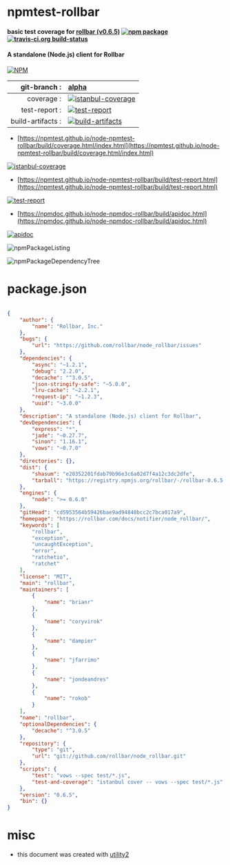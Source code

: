 # npmtest-rollbar

#### basic test coverage for  [rollbar (v0.6.5)](https://rollbar.com/docs/notifier/node_rollbar/)  [![npm package](https://img.shields.io/npm/v/npmtest-rollbar.svg?style=flat-square)](https://www.npmjs.org/package/npmtest-rollbar) [![travis-ci.org build-status](https://api.travis-ci.org/npmtest/node-npmtest-rollbar.svg)](https://travis-ci.org/npmtest/node-npmtest-rollbar)

#### A standalone (Node.js) client for Rollbar

[![NPM](https://nodei.co/npm/rollbar.png?downloads=true&downloadRank=true&stars=true)](https://www.npmjs.com/package/rollbar)

| git-branch : | [alpha](https://github.com/npmtest/node-npmtest-rollbar/tree/alpha)|
|--:|:--|
| coverage : | [![istanbul-coverage](https://npmtest.github.io/node-npmtest-rollbar/build/coverage.badge.svg)](https://npmtest.github.io/node-npmtest-rollbar/build/coverage.html/index.html)|
| test-report : | [![test-report](https://npmtest.github.io/node-npmtest-rollbar/build/test-report.badge.svg)](https://npmtest.github.io/node-npmtest-rollbar/build/test-report.html)|
| build-artifacts : | [![build-artifacts](https://npmtest.github.io/node-npmtest-rollbar/glyphicons_144_folder_open.png)](https://github.com/npmtest/node-npmtest-rollbar/tree/gh-pages/build)|

- [https://npmtest.github.io/node-npmtest-rollbar/build/coverage.html/index.html](https://npmtest.github.io/node-npmtest-rollbar/build/coverage.html/index.html)

[![istanbul-coverage](https://npmtest.github.io/node-npmtest-rollbar/build/screenCapture.buildCi.browser.%252Ftmp%252Fbuild%252Fcoverage.lib.html.png)](https://npmtest.github.io/node-npmtest-rollbar/build/coverage.html/index.html)

- [https://npmtest.github.io/node-npmtest-rollbar/build/test-report.html](https://npmtest.github.io/node-npmtest-rollbar/build/test-report.html)

[![test-report](https://npmtest.github.io/node-npmtest-rollbar/build/screenCapture.buildCi.browser.%252Ftmp%252Fbuild%252Ftest-report.html.png)](https://npmtest.github.io/node-npmtest-rollbar/build/test-report.html)

- [https://npmdoc.github.io/node-npmdoc-rollbar/build/apidoc.html](https://npmdoc.github.io/node-npmdoc-rollbar/build/apidoc.html)

[![apidoc](https://npmdoc.github.io/node-npmdoc-rollbar/build/screenCapture.buildCi.browser.%252Ftmp%252Fbuild%252Fapidoc.html.png)](https://npmdoc.github.io/node-npmdoc-rollbar/build/apidoc.html)

![npmPackageListing](https://npmtest.github.io/node-npmtest-rollbar/build/screenCapture.npmPackageListing.svg)

![npmPackageDependencyTree](https://npmtest.github.io/node-npmtest-rollbar/build/screenCapture.npmPackageDependencyTree.svg)



# package.json

```json

{
    "author": {
        "name": "Rollbar, Inc."
    },
    "bugs": {
        "url": "https://github.com/rollbar/node_rollbar/issues"
    },
    "dependencies": {
        "async": "~1.2.1",
        "debug": "2.2.0",
        "decache": "^3.0.5",
        "json-stringify-safe": "~5.0.0",
        "lru-cache": "~2.2.1",
        "request-ip": "~1.2.3",
        "uuid": "~3.0.0"
    },
    "description": "A standalone (Node.js) client for Rollbar",
    "devDependencies": {
        "express": "*",
        "jade": "~0.27.7",
        "sinon": "1.16.1",
        "vows": "~0.7.0"
    },
    "directories": {},
    "dist": {
        "shasum": "e20352201fdab79b96e3c6a02d7f4a12c3dc2dfe",
        "tarball": "https://registry.npmjs.org/rollbar/-/rollbar-0.6.5.tgz"
    },
    "engines": {
        "node": ">= 0.6.0"
    },
    "gitHead": "cd5953564b59426bae9ad94848bcc2c7bca017a9",
    "homepage": "https://rollbar.com/docs/notifier/node_rollbar/",
    "keywords": [
        "rollbar",
        "exception",
        "uncaughtException",
        "error",
        "ratchetio",
        "ratchet"
    ],
    "license": "MIT",
    "main": "rollbar",
    "maintainers": [
        {
            "name": "brianr"
        },
        {
            "name": "coryvirok"
        },
        {
            "name": "dampier"
        },
        {
            "name": "jfarrimo"
        },
        {
            "name": "jondeandres"
        },
        {
            "name": "rokob"
        }
    ],
    "name": "rollbar",
    "optionalDependencies": {
        "decache": "^3.0.5"
    },
    "repository": {
        "type": "git",
        "url": "git://github.com/rollbar/node_rollbar.git"
    },
    "scripts": {
        "test": "vows --spec test/*.js",
        "test-and-coverage": "istanbul cover -- vows --spec test/*.js"
    },
    "version": "0.6.5",
    "bin": {}
}
```



# misc
- this document was created with [utility2](https://github.com/kaizhu256/node-utility2)
